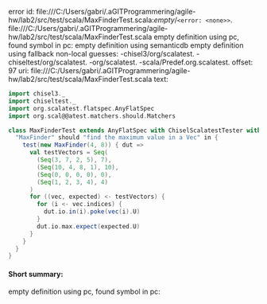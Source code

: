 error id: file:///C:/Users/gabri/.aGITProgrammering/agile-hw/lab2/src/test/scala/MaxFinderTest.scala:_empty_/`<error: <none>>`.
file:///C:/Users/gabri/.aGITProgrammering/agile-hw/lab2/src/test/scala/MaxFinderTest.scala
empty definition using pc, found symbol in pc: 
empty definition using semanticdb
empty definition using fallback
non-local guesses:
	 -chisel3/org/scalatest.
	 -chiseltest/org/scalatest.
	 -org/scalatest.
	 -scala/Predef.org.scalatest.
offset: 97
uri: file:///C:/Users/gabri/.aGITProgrammering/agile-hw/lab2/src/test/scala/MaxFinderTest.scala
text:
```scala
import chisel3._
import chiseltest._
import org.scalatest.flatspec.AnyFlatSpec
import org.scal@@atest.matchers.should.Matchers

class MaxFinderTest extends AnyFlatSpec with ChiselScalatestTester with Matchers {
  "MaxFinder" should "find the maximum value in a Vec" in {
    test(new MaxFinder(4, 8)) { dut =>
      val testVectors = Seq(
        (Seq(3, 7, 2, 5), 7),
        (Seq(10, 4, 8, 1), 10),
        (Seq(0, 0, 0, 0), 0),
        (Seq(1, 2, 3, 4), 4)
      )
      for ((vec, expected) <- testVectors) {
        for (i <- vec.indices) {
          dut.io.in(i).poke(vec(i).U)
        }
        dut.io.max.expect(expected.U)
      }
    }
  }
}

```


#### Short summary: 

empty definition using pc, found symbol in pc: 